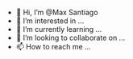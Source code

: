 - 👋 Hi, I’m @Max Santiago
- 👀 I’m interested in ...
- 🌱 I’m currently learning ...
- 💞️ I’m looking to collaborate on ...
- 📫 How to reach me ...

<!---
cooder is a ✨ special ✨ repository because its `README.md` (this file) appears on your GitHub profile.
You can click the Preview link to take a look at your changes.
--->

